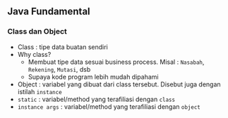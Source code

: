 ## Java Fundamental ##

### Class dan Object ###

* Class : tipe data buatan sendiri
* Why class?
     * Membuat tipe data sesuai business process. Misal : `Nasabah`, `Rekening`, `Mutasi`, dsb
    * Supaya kode program lebih mudah dipahami
* Object : variabel yang dibuat dari class tersebut. Disebut juga dengan istilah `instance`
* `static` : variabel/method yang terafiliasi dengan `class`
* `instance args` : variabel/method yang terafiliasi dengan `object`
